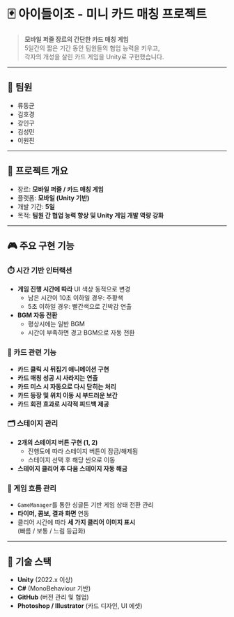 
# 🃏 아이들이조 - 미니 카드 매칭 프로젝트

> **모바일 퍼즐 장르의 간단한 카드 매칭 게임**  
> 5일간의 짧은 기간 동안 팀원들의 협업 능력을 키우고,  
> 각자의 개성을 살린 카드 게임을 Unity로 구현했습니다.

---

## 👥 팀원

- 류동균  
- 김호경  
- 강인구  
- 김성민  
- 이원진

---

## 📌 프로젝트 개요

- 장르: **모바일 퍼즐 / 카드 매칭 게임**
- 플랫폼: **모바일 (Unity 기반)**
- 개발 기간: **5일**
- 목적: **팀원 간 협업 능력 향상 및 Unity 게임 개발 역량 강화**

---

## 🎮 주요 구현 기능

### ⏱️ 시간 기반 인터랙션
- **게임 진행 시간에 따라** UI 색상 동적으로 변경  
  - 남은 시간이 10초 이하일 경우: 주황색
  - 5초 이하일 경우: 빨간색으로 긴박감 연출
- **BGM 자동 전환**  
  - 평상시에는 일반 BGM
  - 시간이 부족하면 경고 BGM으로 자동 전환

### 🎲 카드 관련 기능
- **카드 클릭 시 뒤집기 애니메이션 구현**
- **카드 매칭 성공 시 사라지는 연출**
- **카드 미스 시 자동으로 다시 닫히는 처리**
- **카드 등장 및 위치 이동 시 부드러운 보간**
- **카드 회전 효과로 시각적 피드백 제공**

### 🗂️ 스테이지 관리
- **2개의 스테이지 버튼 구현 (1, 2)**  
  - 진행도에 따라 스테이지 버튼이 잠금/해제됨
  - 스테이지 선택 후 해당 씬으로 이동
- **스테이지 클리어 후 다음 스테이지 자동 해금**

### 🧠 게임 흐름 관리
- `GameManager`를 통한 싱글톤 기반 게임 상태 전환 관리
- **타이머, 콤보, 결과 화면** 연동
- 클리어 시간에 따라 **세 가지 클리어 이미지 표시**  
  (빠름 / 보통 / 느림 등급화)

---

## 🔧 기술 스택

- **Unity** (2022.x 이상)
- **C#** (MonoBehaviour 기반)
- **GitHub** (버전 관리 및 협업)
- **Photoshop / Illustrator** (카드 디자인, UI 에셋)


